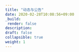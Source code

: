 ```yaml
---
title: "动态与公告"
date: 2020-02-28T10:08:56+09:00
_build:
 render: false 
description:
draft: false
collapsible: true
weight: 1
---
```

